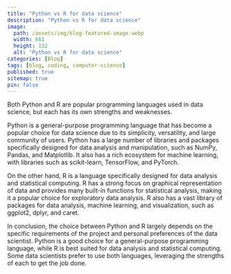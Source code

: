 ```yaml
---
title: "Python vs R for data science"
description: "Python vs R for data science"
image:
  path: /assets/img/blog-featured-image.webp
  width: 661
  height: 132
  alt: "Python vs R for data science"
categories: [Blog]
tags: [blog, coding, computer-science]
published: true
sitemap: true
pin: false
---
```



Both Python and R are popular programming languages used in data science, but each has its own strengths and weaknesses.

Python is a general-purpose programming language that has become a popular choice for data science due to its simplicity, versatility, and large community of users. Python has a large number of libraries and packages specifically designed for data analysis and manipulation, such as NumPy, Pandas, and Matplotlib. It also has a rich ecosystem for machine learning, with libraries such as scikit-learn, TensorFlow, and PyTorch.

On the other hand, R is a language specifically designed for data analysis and statistical computing. R has a strong focus on graphical representation of data and provides many built-in functions for statistical analysis, making it a popular choice for exploratory data analysis. R also has a vast library of packages for data analysis, machine learning, and visualization, such as ggplot2, dplyr, and caret.

In conclusion, the choice between Python and R largely depends on the specific requirements of the project and personal preferences of the data scientist. Python is a good choice for a general-purpose programming language, while R is best suited for data analysis and statistical computing. Some data scientists prefer to use both languages, leveraging the strengths of each to get the job done.




